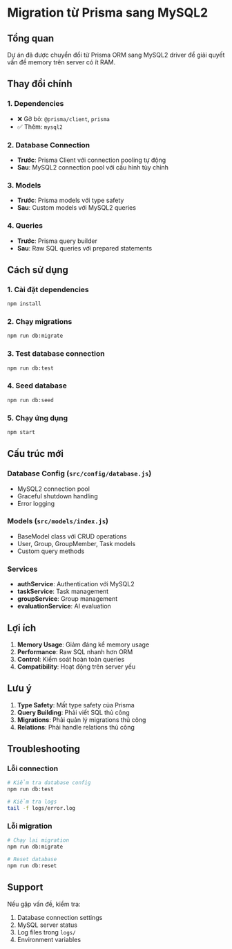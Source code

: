 # Migration từ Prisma sang MySQL2

## Tổng quan
Dự án đã được chuyển đổi từ Prisma ORM sang MySQL2 driver để giải quyết vấn đề memory trên server có ít RAM.

## Thay đổi chính

### 1. Dependencies
- ❌ Gỡ bỏ: `@prisma/client`, `prisma`
- ✅ Thêm: `mysql2`

### 2. Database Connection
- **Trước**: Prisma Client với connection pooling tự động
- **Sau**: MySQL2 connection pool với cấu hình tùy chỉnh

### 3. Models
- **Trước**: Prisma models với type safety
- **Sau**: Custom models với MySQL2 queries

### 4. Queries
- **Trước**: Prisma query builder
- **Sau**: Raw SQL queries với prepared statements

## Cách sử dụng

### 1. Cài đặt dependencies
```bash
npm install
```

### 2. Chạy migrations
```bash
npm run db:migrate
```

### 3. Test database connection
```bash
npm run db:test
```

### 4. Seed database
```bash
npm run db:seed
```

### 5. Chạy ứng dụng
```bash
npm start
```

## Cấu trúc mới

### Database Config (`src/config/database.js`)
- MySQL2 connection pool
- Graceful shutdown handling
- Error logging

### Models (`src/models/index.js`)
- BaseModel class với CRUD operations
- User, Group, GroupMember, Task models
- Custom query methods

### Services
- **authService**: Authentication với MySQL2
- **taskService**: Task management
- **groupService**: Group management
- **evaluationService**: AI evaluation

## Lợi ích

1. **Memory Usage**: Giảm đáng kể memory usage
2. **Performance**: Raw SQL nhanh hơn ORM
3. **Control**: Kiểm soát hoàn toàn queries
4. **Compatibility**: Hoạt động trên server yếu

## Lưu ý

1. **Type Safety**: Mất type safety của Prisma
2. **Query Building**: Phải viết SQL thủ công
3. **Migrations**: Phải quản lý migrations thủ công
4. **Relations**: Phải handle relations thủ công

## Troubleshooting

### Lỗi connection
```bash
# Kiểm tra database config
npm run db:test

# Kiểm tra logs
tail -f logs/error.log
```

### Lỗi migration
```bash
# Chạy lại migration
npm run db:migrate

# Reset database
npm run db:reset
```

## Support

Nếu gặp vấn đề, kiểm tra:
1. Database connection settings
2. MySQL server status
3. Log files trong `logs/`
4. Environment variables
